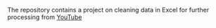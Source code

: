 The repository contains a project on cleaning data in Excel for further processing from [YouTube](https://www.youtube.com/watch?v=k0FN5C08yTM&t=27s)

